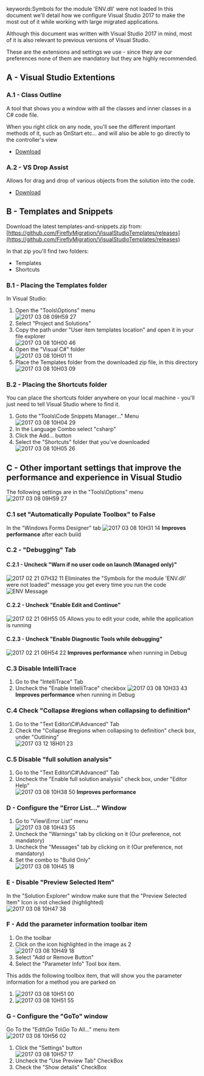 keywords:Symbols for the module 'ENV.dll' were not loaded
In this document we'll detail how we configure Visual Studio 2017 to make the most out of it while working with large migrated applications.

Although this document was written with Visual Studio 2017 in mind, most of it is also relevant to previous versions of Visual Studio.

These are the extensions and settings we use - since they are our preferences none of them are mandatory but they are highly recommended.

## A - Visual Studio Extentions
### A.1 - Class Outline
A tool that shows you a window with all the classes and inner classes in a C# code file.

When you right click on any node, you'll see the different important methods of it, such as OnStart etc... and will also be able to go directly to the controller's view

* [Download](https://marketplace.visualstudio.com/items?itemName=Stickle.ClassOutline)  



### A.2 - VS Drop Assist
Allows for drag and drop of various objects from the solution into the code.
* [Download](https://marketplace.visualstudio.com/items?itemName=Stickle.VSDropAssist)  


## B - Templates and Snippets
Download the latest templates-and-snippets.zip from:  [https://github.com/FireflyMigration/VisualStudioTemplates/releases](https://github.com/FireflyMigration/VisualStudioTemplates/releases)

In that zip you'll find two folders:
* Templates
* Shortcuts

### B.1 - Placing the Templates folder
In Visual Studio: 
1. Open the "Tools\Options" menu  
![2017 03 08 09H59 27](2017-03-08_09h59_27.png)
2. Select "Project and Solutions"
4. Copy the path under "User item templates location" and open it in your file explorer  
![2017 03 08 10H00 46](2017-03-08_10h00_46.png)
5. Open the "Visual C#" folder  
![2017 03 08 10H01 11](2017-03-08_10h01_11.png)
6. Place the Templates folder from the downloaded zip file, in this directory  
![2017 03 08 10H03 09](2017-03-08_10h03_09.png)

### B.2 - Placing the Shortcuts folder
You can place the shortcuts folder anywhere on your local machine - you'll just need to tell Visual Studio where to find it.
1. Goto the "Tools\Code Snippets Manager..." Menu
![2017 03 08 10H04 29](2017-03-08_10h04_29.png)
2. In the Language Combo select "csharp"
3. Click the Add... button
3. Select the "Shortcuts" folder that you've downloaded
![2017 03 08 10H05 26](2017-03-08_10h05_26.png) 

## C - Other important settings that improve the performance and experience in Visual Studio
The following settings are in the  "Tools\Options" menu
![2017 03 08 09H59 27](2017-03-08_09h59_27.png)
### C.1 set "Automatically Populate Toolbox" to False
In the "Windows Forms Designer" tab
![2017 03 08 10H31 14](2017-03-08_10h31_14.png)
**Improves performance** after each build

### C.2 - "Debugging" Tab
#### C.2.1 - Uncheck "Warn if no user code on launch (Managed only)"
![2017 02 21 07H32 11](2017-02-21_07h32_11.png)
Eliminates the "Symbols for the module 'ENV.dll' were not loaded" message you get every time you run the code
![ENV Message](ENV_message.png)
#### C.2.2 - Uncheck "Enable Edit and Continue"
![2017 02 21 06H55 05](2017-02-21_06h55_05.png)
Allows you to edit your code, while the application is running
#### C.2.3 - Uncheck "Enable Diagnostic Tools while debugging"
![2017 02 21 06H54 22](2017-02-21_06h54_22.png)
**Improves performance** when running in Debug
### C.3 Disable IntelliTrace
1. Go to the "IntelliTrace" Tab
2. Uncheck the "Enable IntelliTrace" checkbox
![2017 03 08 10H33 43](2017-03-08_10h33_43.png)
**Improves performance** when running in Debug
### C.4 Check "Collapse #regions when collapsing to definition"
1. Go to the "Text Editor\C#\Advanced" Tab
2. Check the "Collapse #regions when collapsing to definition" check box, under "Outlining"  
![2017 03 12 18H01 23](2017-03-12_18h01_23.png)  
### C.5 Disable "full solution analysis"
1. Go to the "Text Editor\C#\Advanced" Tab
2. Uncheck the "Enable full solution analysis" check box, under "Editor Help"  
![2017 03 08 10H38 50](2017-03-08_10h38_50.png)
**Improves performance**
### D - Configure the "Error List..." Window
1. Go to "View\Error List" menu  
![2017 03 08 10H43 55](2017-03-08_10h43_55.png)
2. Uncheck the "Warnings" tab by clicking on it (Our preference, not mandatory)
3. Uncheck the "Messages" tab by clicking on it (Our preference, not mandatory)
4. Set the combo to "Build Only"  
![2017 03 08 10H45 18](2017-03-08_10h45_18.png)

### E - Disable "Preview Selected Item"
In the "Solution Explorer" window make sure that the "Preview Selected Item" Icon is not checked (highlighted)  
![2017 03 08 10H47 38](2017-03-08_10h47_38.png)

### F - Add the parameter information toolbar item
1. On the toolbar
2. Click on the icon highlighted in the image as 2  
![2017 03 08 10H49 18](2017-03-08_10h49_18.png)
3. Select "Add or Remove Button"
4. Select the "Parameter Info" Tool box item.

This adds the following toolbox item, that will show you the parameter information for a method you are parked on

1. ![2017 03 08 10H51 00](2017-03-08_10h51_00.png)
2. ![2017 03 08 10H51 55](2017-03-08_10h51_55.png)

### G - Configure the "GoTo" window
Go To the "Edit\Go To\Go To All..." menu item  
![2017 03 08 10H56 02](2017-03-08_10h56_02.png)
1. Click the "Settings" button  
![2017 03 08 10H57 17](2017-03-08_10h57_17.png)
2. Uncheck the "Use Preview Tab" CheckBox
3. Check the "Show details" CheckBox
